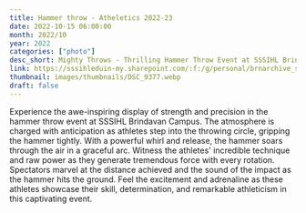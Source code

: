```yaml
---
title: Hammer throw - Atheletics 2022-23
date: 2022-10-15 06:00:00
month: 2022/10
year: 2022
categories: ["photo"]
desc_short: Mighty Throws - Thrilling Hammer Throw Event at SSSIHL Brindavan Campus - Power, Technique, and Athletic Precision on Display
link: https://sssihleduin-my.sharepoint.com/:f:/g/personal/brnarchive_sssihl_edu_in/EkCU3t5lgzJJkiJ8JsiHSrEBYV02ZxRmowGNsAXbxpv2Ww?e=UaaADj
thumbnail: images/thumbnails/DSC_9377.webp
draft: false
---
```


Experience the awe-inspiring display of strength and precision in the hammer throw event at SSSIHL Brindavan Campus. The atmosphere is charged with anticipation as athletes step into the throwing circle, gripping the hammer tightly. With a powerful whirl and release, the hammer soars through the air in a graceful arc. Witness the athletes' incredible technique and raw power as they generate tremendous force with every rotation. Spectators marvel at the distance achieved and the sound of the impact as the hammer hits the ground. Feel the excitement and adrenaline as these athletes showcase their skill, determination, and remarkable athleticism in this captivating event.
